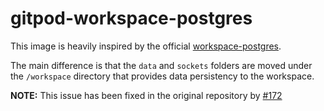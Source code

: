# gitpod-workspace-postgres

This image is heavily inspired by the official [workspace-postgres](https://github.com/gitpod-io/workspace-images/tree/master/postgres).

The main difference is that the `data` and `sockets` folders are moved under the
`/workspace` directory that provides data persistency to the workspace.

**NOTE:** This issue has been fixed in the original repository by [#172](https://github.com/gitpod-io/workspace-images/pull/172)
